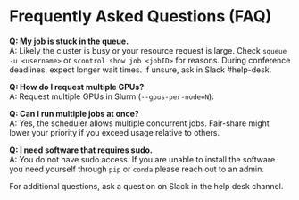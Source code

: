 # Frequently Asked Questions (FAQ)

**Q: My job is stuck in the queue.**  
A: Likely the cluster is busy or your resource request is large. Check `squeue -u <username>` or `scontrol show job <jobID>` for reasons. During conference deadlines, expect longer wait times. If unsure, ask in Slack #help-desk.

**Q: How do I request multiple GPUs?**  
A: Request multiple GPUs in Slurm (`--gpus-per-node=N`).

**Q: Can I run multiple jobs at once?**  
A: Yes, the scheduler allows multiple concurrent jobs. Fair-share might lower your priority if you exceed usage relative to others.

**Q: I need software that requires sudo.**  
A: You do not have sudo access. If you are unable to install the software you need yourself through `pip` or `conda` please reach out to an admin.

For additional questions, ask a question on Slack in the help desk channel.